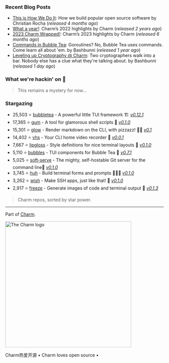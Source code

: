 ### Recent Blog Posts
- [This is How We Do It](https://charm.sh/blog/100k/): How we build popular open source software by Christian Rocha (_released 4 months ago_)
- [What a year!](https://charm.sh/blog/2022-roundup/): Charm’s 2022 highlights by Charm (_released 2 years ago_)
- [2023 Charm Wrapped!](https://charm.sh/blog/2023-roundup/): Charm’s 2023 highlights by Charm (_released 6 months ago_)
- [Commands in Bubble Tea](https://charm.sh/blog/commands-in-bubbletea/): Goroutines? No, Bubble Tea uses commands. Come learn all about 'em. by Bashbunni (_released 1 year ago_)
- [Leveling up Cryptography @ Charm](https://charm.sh/blog/geomys/): Two cryptographers walk into a bar. Nobody else has a clue what they're talking about. by Bashbunni (_released 1 day ago_)

### What we're hackin' on 💄

> This remains a mystery for now...

### Stargazing
- 25,503 ⭐️ [bubbletea](https://github.com/charmbracelet/bubbletea) - A powerful little TUI framework 🏗 [_v0.12.1_](https://github.com/charmbracelet/bubbletea/releases/tag/v0.12.1)
- 17,365 ⭐️ [gum](https://github.com/charmbracelet/gum) - A tool for glamorous shell scripts 🎀 [_v0.1.0_](https://github.com/charmbracelet/gum/releases/tag/v0.1.0)
- 15,301 ⭐️ [glow](https://github.com/charmbracelet/glow) - Render markdown on the CLI, with pizzazz! 💅🏻 [_v0.1_](https://github.com/charmbracelet/glow/releases/tag/v0.1)
- 14,402 ⭐️ [vhs](https://github.com/charmbracelet/vhs) - Your CLI home video recorder 📼 [_v0.0.1_](https://github.com/charmbracelet/vhs/releases/tag/v0.0.1)
- 7,667 ⭐️ [lipgloss](https://github.com/charmbracelet/lipgloss) - Style definitions for nice terminal layouts 👄 [_v0.1.0_](https://github.com/charmbracelet/lipgloss/releases/tag/v0.1.0)
- 5,110 ⭐️ [bubbles](https://github.com/charmbracelet/bubbles) - TUI components for Bubble Tea 🫧 [_v0.7.1_](https://github.com/charmbracelet/bubbles/releases/tag/v0.7.1)
- 5,025 ⭐️ [soft-serve](https://github.com/charmbracelet/soft-serve) - The mighty, self-hostable Git server for the command line🍦 [_v0.1.0_](https://github.com/charmbracelet/soft-serve/releases/tag/v0.1.0)
- 3,745 ⭐️ [huh](https://github.com/charmbracelet/huh) - Build terminal forms and prompts 🤷🏻‍♀️ [_v0.1.0_](https://github.com/charmbracelet/huh/releases/tag/v0.1.0)
- 3,262 ⭐️ [wish](https://github.com/charmbracelet/wish) - Make SSH apps, just like that! 💫 [_v0.1.0_](https://github.com/charmbracelet/wish/releases/tag/v0.1.0)
- 2,917 ⭐️ [freeze](https://github.com/charmbracelet/freeze) - Generate images of code and terminal output 📸 [_v0.1.3_](https://github.com/charmbracelet/freeze/releases/tag/v0.1.3)

> Charm repos, sorted by star power.

***

Part of [Charm](https://charm.sh).

<a href="https://charm.sh/"><img alt="The Charm logo" src="https://stuff.charm.sh/charm-badge.jpg" width="400"></a>

Charm热爱开源 • Charm loves open source •
